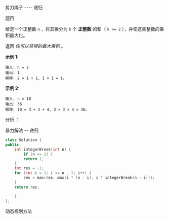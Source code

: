 剪刀绳子  ----  递归



题目

给定一个正整数 `n` ，将其拆分为 `k` 个 **正整数** 的和（ `k >= 2` ），并使这些整数的乘积最大化。

返回 *你可以获得的最大乘积* 。

 

**示例 1:**

```
输入: n = 2
输出: 1
解释: 2 = 1 + 1, 1 × 1 = 1。
```

**示例 2:**

```
输入: n = 10
输出: 36
解释: 10 = 3 + 3 + 4, 3 × 3 × 4 = 36。
```

分析  ：

暴力解法  -- 递归

```c++
class Solution {
public:
    int integerBreak(int n) {
        if (n == 2) {
        return 1;
    }
    int res = -1;
    for (int i = 1; i <= n - 1; i++) {
        res = max(res, max(i * (n - i), i * integerBreak(n - i)));
    }
    return res;

    }
};
```



动态规划方法